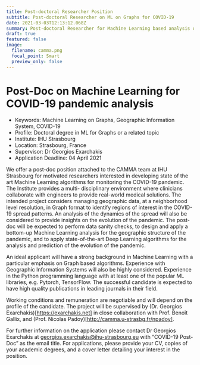 ```yaml
---
title: Post-doctoral Researcher Position
subtitle: Post-doctoral Researcher on ML on Graphs for COVID-19
date: 2021-03-03T12:13:12.068Z
summary: Post-doctoral Researcher for Machine Learning based analysis of COVID-19 data.
draft: true
featured: false
image:
  filename: camma.png
  focal_point: Smart
  preview_only: false
---
```

# Post-Doc on Machine Learning for COVID-19 pandemic analysis 

* Keywords: Machine Learning on Graphs, Geographic Information System, COVID-19
* Profile: Doctoral degree in ML for Graphs or a related topic
* Institute: IHU Strasbourg
* Location: Strasbourg, France
* Supervisor: Dr Georgios Exarchakis
* Application Deadline: 04 April 2021

We offer a post-doc position attached to the CAMMA team at IHU Strasbourg for motivated researchers interested in developing state of the art Machine Learning algorithms for monitoring the COVID-19 pandemic. The Institute provides a multi- disciplinary environment where clinicians collaborate with engineers to provide real-world medical solutions. The intended project considers managing geographic data, at a neighborhood level resolution, in Graph format to identify regions of interest in the COVID-19 spread patterns. An analysis of the dynamics of the spread will also be considered to provide insights on the evolution of the pandemic. The post-doc will be expected to perform data sanity checks, to design and apply a  bottom-up  Machine Learning analysis for the geographic structure of the pandemic, and to apply state-of-the-art Deep Learning algorithms for the analysis and prediction of the evolution of the pandemic.

An ideal applicant will have a strong background in Machine Learning with a particular emphasis on Graph based algorithms. Experience with Geographic Information Systems will also be highly considered.  Experience in the Python programming language with at least one of the popular ML libraries, e.g. Pytorch, TensorFlow. The successful candidate is expected to have high quality publications in leading journals in their field.

Working conditions and remuneration are negotiable and will depend on the profile of the candidate. The project will be supervised by (Dr. Georgios Exarchakis)[https://exarchakis.net] in close collaboration with  Prof. Benoît Gallix, and (Prof. Nicolas Padoy)[http://camma.u-strasbg.fr/npadoy].

For further information on the application please contact Dr Georgios Exarchakis at georgios.exarchakis@ihu-strasbourg.eu with “COVID-19 Post-Doc” as the email title. For applications, please provide your CV, copies of your academic degrees, and a cover letter detailing your interest in the position.